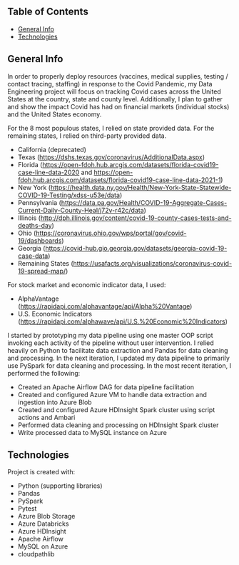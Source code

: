## Table of Contents
- [General Info](#general-info)
- [Technologies](#technologies)

## General Info
In order to properly deploy resources (vaccines, medical supplies, testing / contact tracing, staffing) in response to the Covid Pandemic, my Data Engineering project will focus on tracking Covid cases across the United States at the country, state and county level. Additionally, I plan to gather and show the impact Covid has had on financial markets (individual stocks) and the United States economy.

For the 8 most populous states, I relied on state provided data. For the remaining states, I relied on third-party provided data. 

- California (deprecated)
- Texas (https://dshs.texas.gov/coronavirus/AdditionalData.aspx)
- Florida (https://open-fdoh.hub.arcgis.com/datasets/florida-covid19-case-line-data-2020 and https://open-fdoh.hub.arcgis.com/datasets/florida-covid19-case-line-data-2021-1)
- New York (https://health.data.ny.gov/Health/New-York-State-Statewide-COVID-19-Testing/xdss-u53e/data)
- Pennsylvania (https://data.pa.gov/Health/COVID-19-Aggregate-Cases-Current-Daily-County-Heal/j72v-r42c/data)
- Illinois (http://dph.illinois.gov/content/covid-19-county-cases-tests-and-deaths-day)
- Ohio (https://coronavirus.ohio.gov/wps/portal/gov/covid-19/dashboards)
- Georgia (https://covid-hub.gio.georgia.gov/datasets/georgia-covid-19-case-data)
- Remaining States (https://usafacts.org/visualizations/coronavirus-covid-19-spread-map/)

For stock market and economic indicator data, I used:

- AlphaVantage (https://rapidapi.com/alphavantage/api/Alpha%20Vantage)
- U.S. Economic Indicators (https://rapidapi.com/alphawave/api/U.S.%20Economic%20Indicators)

I started by prototyping my data pipeline using one master OOP script invoking each activity of the pipeline without user intervention. I relied heavily on Python to facilitate data extraction and Pandas for data cleaning and processing. In the next iteration, I updated my data pipeline to primarily use PySpark for data cleaning and processing. In the most recent iteration, I performed the following:

- Created an Apache Airflow DAG for data pipeline facilitation
- Created and configured Azure VM to handle data extraction and ingestion into Azure Blob
- Created and configured Azure HDInsight Spark cluster using script actions and Ambari
- Performed data cleaning and processing on HDInsight Spark cluster
- Write processed data to MySQL instance on Azure

## Technologies
Project is created with: 
* Python (supporting libraries)
* Pandas
* PySpark
* Pytest
* Azure Blob Storage
* Azure Databricks
* Azure HDInsight
* Apache Airflow
* MySQL on Azure
* cloudpathlib